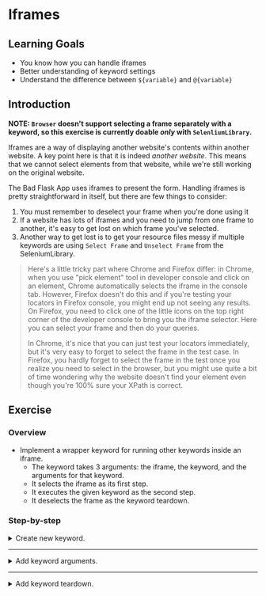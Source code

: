 # Iframes

## Learning Goals

- You know how you can handle iframes
- Better understanding of keyword settings
- Understand the difference between `${variable}` and `@{variable}`

## Introduction

**NOTE: `Browser` doesn't support selecting a frame separately with a keyword,
so this exercise is currently doable _only_ with `SelenliumLibrary`.**

Iframes are a way of displaying another website's contents
within another website. A key point here is that it is indeed _another website_.
This means that we cannot select elements from that website, while we're still
working on the original website.

The Bad Flask App uses iframes to present the form. Handling iframes is pretty straightforward
in itself, but there are few things to consider:

1. You must remember to deselect your frame when you're done using it
2. If a website has lots of iframes and you need to jump from one frame to another, it's
easy to get lost on which frame you've selected.
3. Another way to get lost is to get your resource files messy if multiple keywords are
using `Select Frame` and `Unselect Frame` from the SeleniumLibrary.

> Here's a little tricky part where Chrome and Firefox differ: in Chrome, when
> you use "pick element" tool in developer console and click on an element,
> Chrome automatically selects the iframe in the console tab. However, Firefox
> doesn't do this and if you're testing your locators in Firefox console, you
> might end up not seeing any results. On Firefox, you need to click one of the
> little icons on the top right corner of the developer console to bring you the
> iframe selector. Here you can select your frame and then do your queries.
>
> In Chrome, it's nice that you can just test your
> locators immediately, but it's very easy to forget to select the frame in the
> test case. In Firefox, you hardly forget to select the frame in the test once
> you realize you need to select in the browser, but you might use quite a bit of
> time wondering why the website doesn't find your element even though you're
> 100% sure your XPath is correct.

## Exercise

### Overview

- Implement a wrapper keyword for running other keywords inside an iframe.
  - The keyword takes 3 arguments: the iframe, the keyword, and the arguments for that keyword.
  - It selects the iframe as its first step.
  - It executes the given keyword as the second step.
  - It deselects the frame as the keyword teardown.

### Step-by-step

<details>
  <summary>Create new keyword.</summary>

<br />

In order to keep our resource file tidy, let's implement a keyword to work as a wrapper for
our iframes. Then, we can simply call that keyword whenever we want to run something inside
and iframe and be assured the frame won't be selected afterwards. For starters, we can define
our keyword and simply make it call `Select Frame` and `Unselect Frame`.

- Create a keyword called `Run Inside Iframe` and make it run `Select Frame` and `Unselect Frame`
in succession.

So far, our keyword doesn't really do anything. First, we need to know the frame we want to select
and pass it as an argument to our keyword. The iframe does have an `id` this time, but it not
really useful as the latter part is randomly generated numbers. So, we're going to use XPaths again.
We notice there are two iframes on the website, but one of them is hidden. What's more, they have the
same `src` attribute. If we take a closer look at the parent `div` element of both iframes, we notice
that the iframe we want to use _doesn't_ have the `hidden` class.

Just like with checking that an element attribute contains some value, we can check if an element
attribute doesn't contain some value. We can do this by using the `not()` wrapper around our `contains()`
wrapper, like this `//div[not(contains(@class,'hidden'))]/iframe`. Let's store our XPath into a variable again.

- Create a variable for the XPath of the iframe.

</details> <!-- Create new keyword -->

---

<details>
  <summary>Add keyword arguments.</summary>

<br />

In most cases we might want to change iframes when we're testing. We want to be able to use our
`Run Inside Iframe` keyword in all possible frames in our website, so we should specify the frame
as an argument for our keyword. Furthermore, our keyword still doesn't really _do_ anything. We want
it to be able to run _any_ keyword with _any_ arguments it might have.

The keyword is farly easy to handle with a single variable. However, our issues begin when our
keyword takes 0-n arguments and our keyword should be able to handle all situations.

In order to handle a varying amount of arguments we can use the `@{variable}` notation. Let's
consider the following list:

```robot
${my_list}=     Create List     Mickey      Mouse       Donald      Duck
```

When we use `${my_list}`, we are referring to the list _object_, meaning `["Mickey",
"Mouse", "Donald", "Duck"]`. However, when we use `@{my_list}`, we are referring to the list
_values_, meaning `Mickey`, `Mouse`, `Donald`, and `Duck` individually.
The best part of using `@{my_list}` is that it works even if the list is empty and it works with
a list with any amount of values as well. For example, if our keyword takes `${my_list}` as
an argument, it assumes there is a value for that argument. However, if we provide `@{my_list}`,
_we don't need to give it a value_.

Great, we now know that we need to specify our `frame`, `keyword` and `arguments` to our keyword
and we now _how_ to specify them. Let's add those to our keyword.

- Add `[Arguments]` to your `Run Inside Iframe` keyword and make it take three arguments: `frame`,
`keyword`, and the _values_ of `arguments` list.
- Specify the `frame` variable as an argument for the `Select Frame` keyword.

> :bulb: `@{arguments}` _must_ be the last argument for your keyword.
>
> Keywords can also take arguments in dictionary format (`key1=value1`, `key2=value2`, etc.). We
could handle those by using `&{kwargs}` format, but we're going to ignore that for now.

Now the keyword we want to run is a variable. We can't directly call `${keyword}` in Robot. We need
to wrap that in a `Run Keyword` call, so let's add a call for our keyword between our frame
selection and deselection.

- Call `Run Keyword` to run your argument `keyword` between selecting and deselecting a frame.

</details>

---

<details>
  <summary>Add keyword teardown.</summary>

<br />

Our keyword will now select a frame, run a keyword, and finally deselect a frame. But what if
our keyword fails before it reaches `Unselect Frame`? We would be stuck inside our iframe and
our test would have no idea how to behave. after that. Just like test cases, keywords can also
have a separate and `Teardown` specified by `[Teardown]` (but **not** a `Setup`).

Just to make sure our keyword always cleans up after itself, we should change frame deselection into
a keyword teardown.

- Add `[Teardown]` to `Unselect Frame`. Remember to have at least 2 spaces between your teardown
and keyword.

> We can also specify `[Documentation]`, `[Return]` value, and a custom `[Timeout]` for your keywords, but we're not
> going to into depth about those here.
>
> Even though Robot Framework supports writing keyword documentation, arguments, timeout, teardown,
> and return value in any order we choose, it's a good idea to have those in an order that makes sense.
>
> E.g.
>
> ```robot
> My Keyword
>    [Documentation]
>    [Arguments]
>    [Timeout]
>    # Actual keyword functionality
>    [Teardown]
>    [Return]
> ```

</details>
